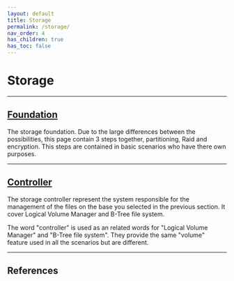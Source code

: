 ```yaml
---
layout: default
title: Storage
permalink: /storage/
nav_order: 4
has_children: true
has_toc: false
---
```


# Storage

---

## [Foundation](/Andromeda/storage/foundation/)

The storage foundation. Due to the large differences between the possibilities, this page contain 3 steps together, partitioning, Raid and encryption. This steps are contained in basic scenarios who have there own purposes.

---

## [Controller](/Andromeda/storage/controller/)

The storage controller represent the system responsible for the management of the files on the base you selected in the previous section. It cover Logical Volume Manager and B-Tree file system.

The word "controller" is used as an related words for "Logical Volume Manager" and "B-Tree file system". They provide the same "volume" feature used in all the scenarios but are different.

---

## References
